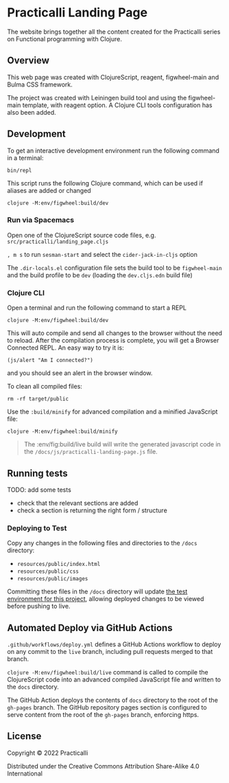 # Practicalli Landing Page

The website brings together all the content created for the Practicalli series on Functional programming with Clojure.

## Overview

This web page was created with ClojureScript, reagent, figwheel-main and Bulma CSS framework.

The project was created with Leiningen build tool and using the figwheel-main template, with reagent option.  A Clojure CLI tools configuration has also been added.


## Development

To get an interactive development environment run the following command in a terminal:

```shell
bin/repl
```

This script runs the following Clojure command, which can be used if aliases are added or changed

```shell
clojure -M:env/figwheel:build/dev
```


### Run via Spacemacs

Open one of the ClojureScript source code files, e.g. `src/practicalli/landing_page.cljs`

`, m s` to run `sesman-start` and select the `cider-jack-in-cljs` option

The `.dir-locals.el` configuration file sets the build tool to be `figwheel-main` and the build profile to be `dev` (loading the `dev.cljs.edn` build file)


### Clojure CLI

Open a terminal and run the following command to start a REPL

    clojure -M:env/figwheel:build/dev

This will auto compile and send all changes to the browser without the need to reload. After the compilation process is complete, you will get a Browser Connected REPL. An easy way to try it is:

    (js/alert "Am I connected?")

and you should see an alert in the browser window.

To clean all compiled files:

    rm -rf target/public

Use the `:build/minify` for advanced compilation and a minified JavaScript file:

    clojure -M:env/figwheel:build/minify

> The :env/fig:build/live build will write the generated javascript code in the `/docs/js/practicalli-landing-page.js` file.


## Running tests

TODO: add some tests
- check that the relevant sections are added
- check a section is returning the right form / structure


### Deploying to Test

Copy any changes in the following files and directories to the `/docs` directory:

- `resources/public/index.html`
- `resources/public/css`
- `resources/public/images`

Committing these files in the `/docs` directory will update [the test environment for this project](https://practicalli.github.io/practicalli.github.io/), allowing deployed changes to be viewed before pushing to live.


## Automated Deploy via GitHub Actions

`.github/workflows/deploy.yml` defines a GitHub Actions workflow to deploy on any commit to the `live` branch, including pull requests merged to that branch.

`clojure -M:env/figwheel:build/live` command is called to compile the ClojureScript code into an advanced compiled JavaScript file and written to the `docs` directory.

The GitHub Action deploys the contents of `docs` directory to the root of the `gh-pages` branch.  The GitHub repository pages section is configured to serve content from the root of the `gh-pages` branch, enforcing https.


## License

Copyright © 2022 Practicalli

Distributed under the Creative Commons Attribution Share-Alike 4.0 International
